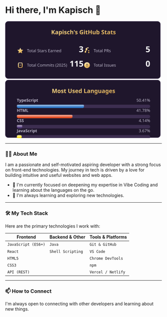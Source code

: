# Hi there, I'm Kapisch 👋

<p align="center">
  <img src="stats.svg" alt="Kapisch's GitHub Stats" />
  <img src="languages.svg" alt="Kapisch's Most Used Languages" />
</p>


---

### 👨‍💻 About Me

I am a passionate and self-motivated aspiring developer with a strong focus on front-end technologies. My journey in tech is driven by a love for building intuitive and useful websites and web apps.

- 🚀 I'm currently focused on deepening my expertise in Vibe Coding and learning about the languages on the go.
- 🌱 I'm always learning and exploring new technologies.


---

### 🛠️ My Tech Stack

Here are the primary technologies I work with:

| Frontend         | Backend & Other      | Tools & Platforms      |
| ---------------- | -------------------- | ---------------------- |
| `JavaScript (ES6+)` | `Java`             | `Git & GitHub`         |
| `React`            | `Shell Scripting`    | `VS Code`              |
| `HTML5`            |                      | `Chrome DevTools`      |
| `CSS3`             |                      | `npm`                  |
| `API (REST)`       |                      | `Vercel / Netlify`     |


---

### 📫 How to Connect

I'm always open to connecting with other developers and learning about new things.

